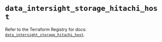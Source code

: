 # `data_intersight_storage_hitachi_host`

Refer to the Terraform Registry for docs: [`data_intersight_storage_hitachi_host`](https://registry.terraform.io/providers/ciscodevnet/intersight/1.0.71/docs/data-sources/storage_hitachi_host).
